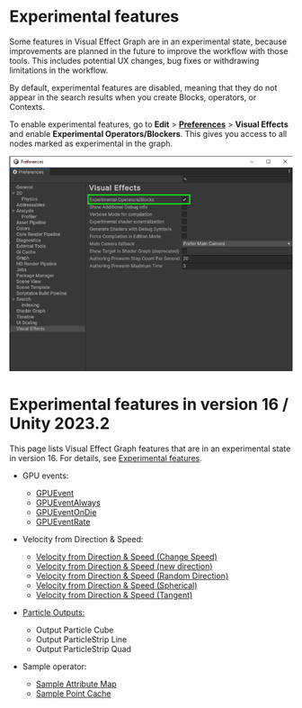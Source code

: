 # Experimental features

Some features in Visual Effect Graph are in an experimental state, because improvements are planned in the future to improve the workflow with those tools. This includes potential UX changes, bug fixes or withdrawing limitations in the workflow.  

By default, experimental features are disabled, meaning that they do not appear in the search results when you create Blocks, operators, or Contexts. 

To enable experimental features, go to **Edit** > [**Preferences**](VisualEffectPreferences.md) > **Visual Effects** and enable **Experimental Operators/Blockers**. This gives you access to all nodes marked as experimental in the graph.

![](Images/Experimental-features-enable.png)


# Experimental features in version 16 / Unity 2023.2
This page lists Visual Effect Graph features that are in an experimental state in version 16. For details, see [Experimental features](ExperimentalFeatures.md).

* GPU events:
  * [GPUEvent](https://docs.unity3d.com/Packages/com.unity.visualeffectgraph@16.0/manual/Context-GPUEvent.html) 
  * [GPUEventAlways](https://docs.unity3d.com/Packages/com.unity.visualeffectgraph@16.0/manual/Block-TriggerEventAlways.html)
  * [GPUEventOnDie](https://docs.unity3d.com/Packages/com.unity.visualeffectgraph@16.0/manual/Block-TriggerEventOnDie.html)
  * [GPUEventRate](https://docs.unity3d.com/Packages/com.unity.visualeffectgraph@16.0/manual/Block-TriggerEventRate.html)

* Velocity from Direction & Speed:
  * [Velocity from Direction & Speed (Change Speed)](https://docs.unity3d.com/Packages/com.unity.visualeffectgraph@16.0/manual/Block-VelocityFromDirectionAndSpeed(ChangeSpeed).html)
  * [Velocity from Direction & Speed (new direction)](https://docs.unity3d.com/Packages/com.unity.visualeffectgraph@16.0/manual/Block-VelocityFromDirectionAndSpeed(NewDirection).html)  
  * [Velocity from Direction & Speed (Random Direction)](https://docs.unity3d.com/Packages/com.unity.visualeffectgraph@16.0/manual/Block-VelocityFromDirectionAndSpeed(RandomDirection).html)
  * [Velocity from Direction & Speed (Spherical)](https://docs.unity3d.com/Packages/com.unity.visualeffectgraph@16.0/manual/Block-VelocityFromDirectionAndSpeed(Spherical).html)
  * [Velocity from Direction & Speed (Tangent)](https://docs.unity3d.com/Packages/com.unity.visualeffectgraph@16.0/manual/Block-VelocityFromDirectionAndSpeed(Tangent).html)

* [Particle Outputs:](https://docs.unity3d.com/Packages/com.unity.visualeffectgraph@16.0/manual/Context-OutputSharedSettings.html)
  * Output Particle Cube
  * Output ParticleStrip Line
  * Output ParticleStrip Quad

* Sample operator:
  * [Sample Attribute Map](https://docs.unity3d.com/Packages/com.unity.visualeffectgraph@16.0/manual/Block-SetAttributeFromMap.html)
  * [Sample Point Cache](https://docs.unity3d.com/Packages/com.unity.visualeffectgraph@16.0/manual/Operator-PointCache.html)


